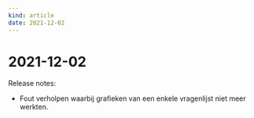 ```yaml
---
kind: article
date: 2021-12-02
---
```


# 2021-12-02

Release notes:

* Fout verholpen waarbij grafieken van een enkele vragenlijst niet meer werkten.
